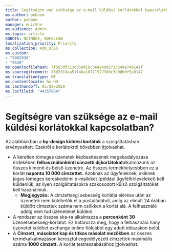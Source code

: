 ```yaml
---
title: Segítségre van szüksége az e-mail küldési korlátokkal kapcsolatban?
ms.author: pebaum
author: pebaum
manager: mnirkhe
ms.audience: Admin
ms.topic: article
ROBOTS: NOINDEX, NOFOLLOW
localization_priority: Priority
ms.collection: Adm_O365
ms.custom:
- "9002938"
- "5630"
ms.openlocfilehash: 7f563df313c869d18c3e4240d271c649a74914af
ms.sourcegitcommit: 88d2918aa51f4ba10771527380c3e0db0f5a9147
ms.translationtype: MT
ms.contentlocale: hu-HU
ms.lasthandoff: 05/20/2020
ms.locfileid: "44357864"
---
```

# <a name="need-help-with-email-sending-limits"></a>Segítségre van szüksége az e-mail küldési korlátokkal kapcsolatban?

Az alábbiakban a **by-design küldési korlátok** a szolgáltatásban érvényesített. Ezekről a korlátokról bővebben [itt](https://docs.microsoft.com/office365/servicedescriptions/exchange-online-service-description/exchange-online-limits#receiving-and-sending-limits)olvashat.

- A kéretlen tömeges üzenetek kézbesítésének megakadályozása érdekében **felhasználónkénti címzetti díjkorlátokat**alkalmazunk az összes kimenő és belső üzenetre. Az összes termékhelyesbben ez a korlát **naponta 10 000 címzettet.**  Azoknak az ügyfeleknek, akiknek jogos tömeges kereskedelmi e-maileket (például ügyfélhírleveleket) kell küldeniük, az ilyen szolgáltatásokra szakosodott külső szolgáltatókat kell használniuk.
    - **Megjegyzés:** A címzettségi sebesség korlátja elérése után az üzenetek nem küldhetők el a postaládából, amíg az elmúlt 24 órában küldött címzettek száma nem csökken a korlát alá. A felhasználó addig nem tud üzeneteket küldeni.
- A rendszer az összes ska-ra alkalmazza a **percenként 30** üzenetsebesség-korlátot. Ez határozza meg, hogy a felhasználó hány üzenetet küldhet exchange online fiókjából egy adott időszakon belül.
- A **Címzett, másolatot kap és titkos másolat mezőkben** az összes termékalkalmazáson keresztül engedélyezett címzettek maximális száma **1000 címzett.** A korlát testreszabásához [itt](https://techcommunity.microsoft.com/t5/exchange-team-blog/customizable-recipient-limits-in-office-365/ba-p/1183228)olvashat.
